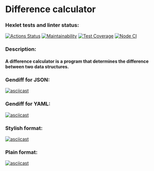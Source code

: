 # Difference calculator
### Hexlet tests and linter status:
[![Actions Status](https://github.com/philologistIsCodingHere/frontend-project-46/workflows/hexlet-check/badge.svg)](https://github.com/philologistIsCodingHere/frontend-project-46/actions)
[![Maintainability](https://api.codeclimate.com/v1/badges/dbbf77fb0de92ba4fe15/maintainability)](https://codeclimate.com/github/philologistIsCodingHere/frontend-project-46/maintainability)
[![Test Coverage](https://api.codeclimate.com/v1/badges/dbbf77fb0de92ba4fe15/test_coverage)](https://codeclimate.com/github/philologistIsCodingHere/frontend-project-46/test_coverage)
[![Node CI](https://github.com/philologistIsCodingHere/frontend-project-46/actions/workflows/mylinter.yml/badge.svg)](https://github.com/philologistIsCodingHere/frontend-project-46/actions/workflows/mylinter.yml)

### Description:
#### A difference calculator is a program that determines the difference between two data structures.

### Gendiff for JSON:
[![asciicast](https://asciinema.org/a/lYcmsVImiK4VU8BW0rPbTAsa8.svg)](https://asciinema.org/a/lYcmsVImiK4VU8BW0rPbTAsa8)
### Gendiff for YAML:
[![asciicast](https://asciinema.org/a/0PXrwru72OFvkYr8YqWYvF2dx.svg)](https://asciinema.org/a/0PXrwru72OFvkYr8YqWYvF2dx)
### Stylish format:
[![asciicast](https://asciinema.org/a/Ta90FomXlrUnND0VjFFl06uYq.svg)](https://asciinema.org/a/Ta90FomXlrUnND0VjFFl06uYq)
### Plain format:
[![asciicast](https://asciinema.org/a/wftKqknLp4udH9qrAGQld0CBm.svg)](https://asciinema.org/a/wftKqknLp4udH9qrAGQld0CBm)
